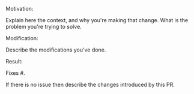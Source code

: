 Motivation:

Explain here the context, and why you're making that change.
What is the problem you're trying to solve.

Modification:

Describe the modifications you've done.

Result:

Fixes #<GitHub issue number>. 

If there is no issue then describe the changes introduced by this PR.